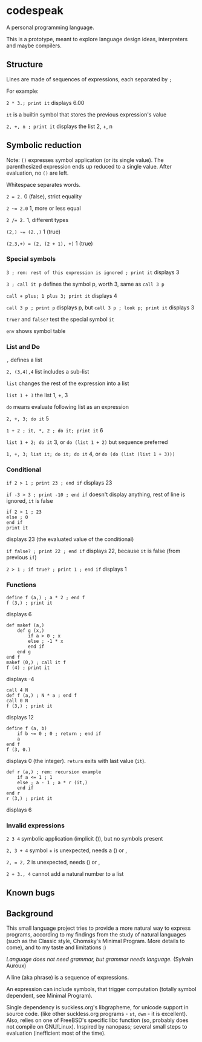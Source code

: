 # codespeak
A personal programming language.

This is a prototype, meant to explore language design ideas, interpreters and maybe compilers.

## Structure

Lines are made of sequences of expressions, each separated by `;`

For example:

`2 * 3.; print it` displays 6.00

`it` is a builtin symbol that stores the previous expression's value

`2, +, n ; print it` displays the list 2, +, n 

## Symbolic reduction

Note: `()` expresses symbol application (or its single value).
The parenthesized expression ends up reduced to a single value.
After evaluation, no `()` are left.

Whitespace separates words.

`2 = 2.` 0 (false), strict equality

`2 ~= 2.0` 1, more or less equal

`2 /= 2.` 1, different types

`(2,) ~= (2.,)` 1 (true)

`(2,3,+) = (2, (2 + 1), +)` 1 (true)

### Special symbols

`3 ; rem: rest of this expression is ignored ; print it` displays 3

`3 ; call it p` defines the symbol p, worth 3, same as `call 3 p`

`call + plus; 1 plus 3; print it` displays 4

`call 3 p ; print p` displays p, but `call 3 p ; look p; print it` displays 3

`true?` and `false?` test the special symbol `it`

`env` shows symbol table

### List and Do

`,` defines a list

`2, (3,4),4` list includes a sub-list

`list` changes the rest of the expression into a list

`list 1 + 3` the list 1, +, 3

`do` means evaluate following list as an expression

`2, +, 3; do it` 5

`1 + 2 ; it, *, 2 ; do it; print it` 6

`list 1 + 2; do it` 3, or `do (list 1 + 2)` but sequence preferred

`1, +, 3; list it; do it; do it` 4, or `do (do (list (list 1 + 3)))`

### Conditional

`if 2 > 1 ; print 23 ; end if` displays 23

`if -3 > 3 ; print -10 ; end if` doesn't display anything, rest of line is ignored, `it` is false

```
if 2 > 1 ; 23
else ; 0
end if 
print it
```
displays 23 (the evaluated value of the conditional)

`if false? ; print 22 ; end if` displays 22, because `it` is false (from previous `if`)

`2 > 1 ; if true? ; print 1 ; end if` displays 1

### Functions

```
define f (a,) ; a * 2 ; end f
f (3,) ; print it
```
displays 6

```
def makef (a,)
	def g (x,)
		if a > 0 ; x
		else ; -1 * x
		end if
	end g
end f
makef (0,) ; call it f
f (4) ; print it
```
displays -4 

```
call 4 N
def f (a,) ; N * a ; end f
call 0 N
f (3,) ; print it
```
displays 12

```
define f (a, b)
	if b ~= 0 ; 0 ; return ; end if
	a
end f
f (3, 0.)
```
displays 0 (the integer). `return` exits with last value (`it`).

```
def r (a,) ; rem: recursion example
	if a <= 1 ; 1 
	else ; a - 1 ; a * r (it,)
	end if
end r
r (3,) ; print it
```
displays 6

### Invalid expressions

`2 3 4` symbolic application (implicit ()), but no symbols present

`2, 3 + 4` symbol + is unexpected, needs a () or ,

`2, = 2,` 2 is unexpected, needs () or ,

`2 + 3., 4` cannot add a natural number to a list


## Known bugs


## Background

This small language project tries to provide a more natural way to express programs, 
according to my findings from the study of natural languages 
(such as the Classic style, Chomsky's Minimal Program. More details to come),
and to my taste and limitations :)

*Language does not need grammar, but grammar needs language.* (Sylvain Auroux)

A line (aka phrase) is a sequence of expressions.

An expression can include symbols, that trigger computation (totally symbol dependent, see Minimal Program).

Single dependency is suckless.org's libgrapheme, for unicode support in source code.
(like other suckless.org programs - `st`, `dwm` - it is excellent).
Also, relies on one of FreeBSD's specific libc function (so, probably does not compile on GNU/Linux).
Inspired by nanopass; several small steps to evaluation (inefficient most of the time).

